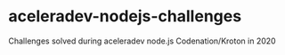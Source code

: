 # aceleradev-nodejs-challenges
Challenges solved during aceleradev node.js Codenation/Kroton in 2020
